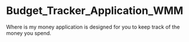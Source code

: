 # Budget_Tracker_Application_WMM
 Where is my money application is designed for you to keep track of the money you spend.
